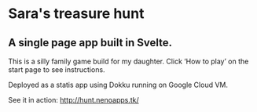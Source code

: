 # Sara's treasure hunt

## A single page app built in Svelte. 

This is a silly family game build for my daughter. Click ‘How to play’ on the start page to see instructions.

Deployed as a statis app using Dokku running on Google Cloud VM.

See it in action: http://hunt.nenoapps.tk/